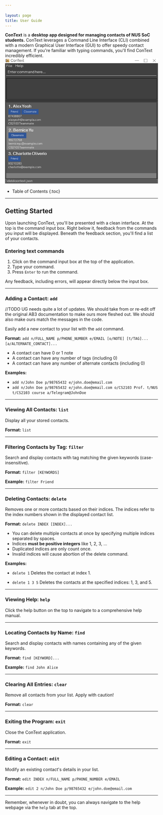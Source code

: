 ```yaml
---

layout: page
title: User Guide
---
```


**ConText** is a **desktop app designed for managing contacts of NUS SoC students.** ConText leverages a Command Line Interface (CLI) combined with a modern Graphical User Interface (GUI) to offer speedy contact management. If you're familiar with typing commands, you'll find ConText incredibly efficient.
![ConText UI](images/Ui.png)

* Table of Contents
  {:toc}

---

## Getting Started

Upon launching ConText, you'll be presented with a clean interface. At the top is the command input box. Right below it, feedback from the commands you input will be displayed. Beneath the feedback section, you'll find a list of your contacts.

### Entering text commands

1. Click on the command input box at the top of the application.
2. Type your command.
3. Press `Enter` to run the command.

Any feedback, including errors, will appear directly below the input box.

---

### Adding a Contact: `add`

//TODO UG needs quite a lot of updates. We should take from or re-edit off the original AB3 documentation to make ours more fleshed out. We should also make ours match the messages in the code.

Easily add a new contact to your list with the `add` command.

**Format:**
`add n/FULL_NAME p/PHONE_NUMBER e/EMAIL [o/NOTE] [t/TAG]... [a/ALTERNATE_CONTACT]...`

* A contact can have 0 or 1 note
* A contact can have any number of tags (including 0)
* A contact can have any number of alternate contacts (including 0)

**Examples:**
- `add n/John Doe p/98765432 e/john.doe@email.com`
- `add n/John Doe p/98765432 e/john.doe@email.com o/CS2103 Prof. t/NUS t/CS2103 course a/Telegram@JohnDoe`

---

### Viewing All Contacts: `list`

Display all your stored contacts.

**Format:**
`list`

---

### Filtering Contacts by Tag: `filter`

Search and display contacts with tag matching the given keywords (case-insensitive).

**Format:**
`filter [KEYWORDS]`

**Example:**
`filter Friend`

---

### Deleting Contacts: `delete`

Removes one or more contacts based on their indices. The indices refer to the index numbers shown in the displayed contact list.

**Format:**
`delete INDEX [INDEX]...`

- You can delete multiple contacts at once by specifying multiple indices separated by spaces.
- Indices **must be positive integers** like 1, 2, 3, …​
- Duplicated indices are only count once.
- Invalid indices will cause abortion of the delete command.

**Examples:**
- `delete 1`
  Deletes the contact at index 1.

- `delete 1 3 5`
  Deletes the contacts at the specified indices: 1, 3, and 5.

---

### Viewing Help: `help`

Click the help button on the top to navigate to a comprehensive help manual.

---

### Locating Contacts by Name: `find`

Search and display contacts with names containing any of the given keywords.

**Format:**
`find [KEYWORD]...`

**Example:**
`find John Alice`

---

### Clearing All Entries: `clear`

Remove all contacts from your list. Apply with caution!

**Format:**
`clear`

---

### Exiting the Program: `exit`

Close the ConText application.

**Format:**
`exit`

---

### Editing a Contact: `edit`

Modify an existing contact's details in your list.

**Format:**
`edit INDEX n/FULL_NAME p/PHONE_NUMBER e/EMAIL`

**Example:**
`edit 2 n/John Doe p/98765432 e/john.doe@email.com`

---

Remember, whenever in doubt, you can always navigate to the help webpage via the `help` tab at the top.
